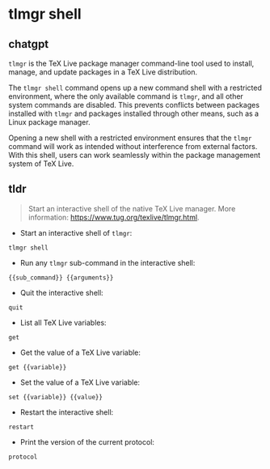 # tlmgr shell 
## chatgpt 
`tlmgr` is the TeX Live package manager command-line tool used to install, manage, and update packages in a TeX Live distribution. 

The `tlmgr shell` command opens up a new command shell with a restricted environment, where the only available command is `tlmgr`, and all other system commands are disabled. This prevents conflicts between packages installed with `tlmgr` and packages installed through other means, such as a Linux package manager. 

Opening a new shell with a restricted environment ensures that the `tlmgr` command will work as intended without interference from external factors. With this shell, users can work seamlessly within the package management system of TeX Live. 

## tldr 
 
> Start an interactive shell of the native TeX Live manager.
> More information: <https://www.tug.org/texlive/tlmgr.html>.

- Start an interactive shell of `tlmgr`:

`tlmgr shell`

- Run any `tlmgr` sub-command in the interactive shell:

`{{sub_command}} {{arguments}}`

- Quit the interactive shell:

`quit`

- List all TeX Live variables:

`get`

- Get the value of a TeX Live variable:

`get {{variable}}`

- Set the value of a TeX Live variable:

`set {{variable}} {{value}}`

- Restart the interactive shell:

`restart`

- Print the version of the current protocol:

`protocol`
